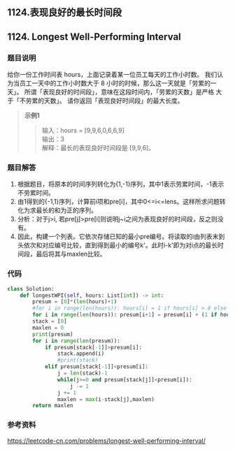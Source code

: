 ## 1124.表现良好的最长时间段

## 1124. Longest Well-Performing Interval

### 题目说明

给你一份工作时间表 hours，上面记录着某一位员工每天的工作小时数。
我们认为当员工一天中的工作小时数大于 8 小时的时候，那么这一天就是「劳累的一天」。
所谓「表现良好的时间段」，意味在这段时间内，「劳累的天数」是严格 大于「不劳累的天数」。
请你返回「表现良好时间段」的最大长度。

> **示例1**
>> 输入：hours = [9,9,6,0,6,6,9]  
输出：3  
解释：最长的表现良好时间段是 [9,9,6]。  

### 题目解答
1. 根据题目，将原本的时间序列转化为{1,-1}序列，其中1表示劳累时间，-1表示不劳累时间。  
2. 由1得到的{-1,1}序列，计算前i项和pre[i]，其中0<=i<=lens。这样所求问题转化为求最长的和为正的序列。  
3. 分析：对于j>i, 若pre[j]>pre[i]则说明j~i之间为表现良好的时间段，反之则没有。
4. 因此，构建一个列表。它依次存储已知的最小pre编号。将读取的i由列表末到头依次和对应编号比较，直到得到最小的编号k'。此时i-k'即为对i点的最长时间段，最后将其与maxlen比较。


### 代码
```python
class Solution:
    def longestWPI(self, hours: List[int]) -> int:
        presum = [0]*(len(hours)+1)
        #for i in range(len(hours)): hours[i] = 1 if hours[i] > 8 else -1
        for i in range(len(hours)): presum[i+1] = presum[i] + (1 if hours[i] > 8 else -1)
        stack = [0]
        maxlen = 0
        print(presum)
        for i in range(len(presum)):
            if presum[stack[-1]]>presum[i]:
                stack.append(i)
                #print(stack)
            elif presum[stack[-1]]<presum[i]:
                j = len(stack)-1
                while(j>=0 and presum[stack[j]]<presum[i]):
                    j -= 1
                j += 1
                maxlen = max(i-stack[j],maxlen)
        return maxlen

```
### 参考资料
https://leetcode-cn.com/problems/longest-well-performing-interval/
